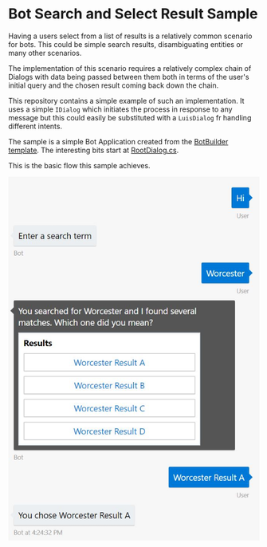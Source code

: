 # Bot Search and Select Result Sample
Having a users select from a list of results is a relatively common scenario for bots. This could be simple search results, disambiguating entities or many other scenarios.

The implementation of this scenario requires a relatively complex chain of Dialogs with data being passed between them both in terms of the user's initial query and the chosen result coming back down the chain.

This repository contains a simple example of such an implementation. It uses a simple `IDialog` which initiates the process in response to any message but this could easily be substituted with a `LuisDialog` fr handling different intents.

The sample is a simple Bot Application created from the [BotBuilder template](https://docs.microsoft.com/en-us/bot-framework/dotnet/bot-builder-dotnet-quickstart). The interesting bits start at [RootDialog.cs](https://github.com/martinkearn/Bot-Search-Select-Result-Sample/blob/master/CSharp/SearchSelectResultBot/Dialogs/RootDialog.cs).

This is the basic flow this sample achieves.

![Bot search results conversation](https://github.com/martinkearn/Bot-Search-Select-Result-Sample/raw/master/SearchResultFlow.JPG)

